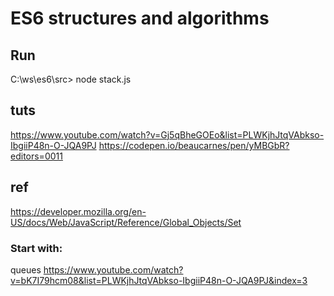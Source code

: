 # ES6 structures and algorithms

## Run 
C:\ws\es6\src> node stack.js

## tuts
https://www.youtube.com/watch?v=Gj5qBheGOEo&list=PLWKjhJtqVAbkso-IbgiiP48n-O-JQA9PJ
https://codepen.io/beaucarnes/pen/yMBGbR?editors=0011

## ref
https://developer.mozilla.org/en-US/docs/Web/JavaScript/Reference/Global_Objects/Set

### Start with: 
queues
    https://www.youtube.com/watch?v=bK7I79hcm08&list=PLWKjhJtqVAbkso-IbgiiP48n-O-JQA9PJ&index=3



